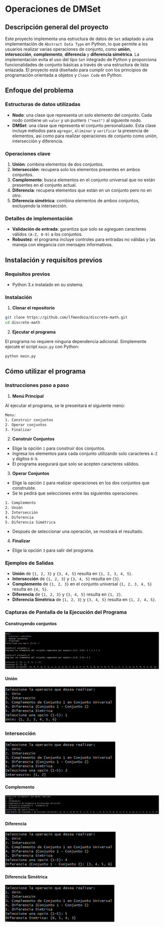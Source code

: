 # Operaciones de DMSet

## Descripción general del proyecto

Este proyecto implementa una estructura de datos de `Set` adaptado a una implementación de `Abstract Data Type` en Python, lo que permite a los usuarios realizar varias operaciones de conjunto, como **unión**, **intersección**, **complemento**, **diferencia** y **diferencia simétrica**. La implementación evita el uso del tipo `Set` integrado de Python y proporciona funcionalidades de conjunto básicas a través de una estructura de lista enlazada. El proyecto está diseñado para cumplir con los principios de programación orientada a objetos y `Clean Code` en Python.

## Enfoque del problema

### Estructuras de datos utilizadas

- **Nodo**: una clase que representa un solo elemento del conjunto. Cada nodo contiene un `valor` y un puntero `("next")` al siguiente nodo.
- **DMSet**: una clase que representa el conjunto personalizado. Esta clase incluye métodos para `agregar`, `eliminar` y `verificar` la presencia de elementos, así como para realizar operaciones de conjunto como unión, intersección y diferencia.

### Operaciones clave

1. **Unión**: combina elementos de dos conjuntos.
2. **Intersección**: recupera solo los elementos presentes en ambos conjuntos.
3. **Complemento**: busca elementos en el conjunto universal que no están presentes en el conjunto actual.
4. **Diferencia**: recupera elementos que están en un conjunto pero no en otro.
5. **Diferencia simétrica**: combina elementos de ambos conjuntos, excluyendo la intersección.

### Detalles de implementación

- **Validación de entrada**: garantiza que solo se agreguen caracteres válidos `(A-Z, 0-9)` a los conjuntos.
- **Robustez**: el programa incluye controles para entradas no válidas y las maneja con elegancia con mensajes informativos.

## Instalación y requisitos previos

### Requisitos previos

- Python 3.x instalado en su sistema.

### Instalación

1. **Clonar el repositorio**

```bash
git clone https://github.com/lfmendoza/discrete-math.git
cd discrete-math
```

2. **Ejecutar el programa**

El programa no requiere ninguna dependencia adicional. Simplemente ejecute el script `main.py` con Python:

```bash
python main.py
```

## Cómo utilizar el programa

### Instrucciones paso a paso

1. **Menú Principal**

Al ejecutar el programa, se le presentará el siguiente menú:

```
Menu:
1. Construir conjuntos
2. Operar conjuntos
3. Finalizar
```

2. **Construir Conjuntos**

- Elige la opción `1` para construir dos conjuntos.
- Ingresa los elementos para cada conjunto utilizando solo caracteres `A-Z` y dígitos `0-9`.
- El programa asegurará que solo se acepten caracteres válidos.

3. **Operar Conjuntos**

- Elige la opción `2` para realizar operaciones en los dos conjuntos que construiste.
- Se te pedirá que selecciones entre las siguientes operaciones:

```
1. Complemento
2. Unión
3. Intersección
4. Diferencia
5. Diferencia Simétrica
```

- Después de seleccionar una operación, se mostrará el resultado.

4. **Finalizar**

- Elige la opción `3` para salir del programa.

### Ejemplos de Salidas

- **Unión** de `{1, 2, 3}` y `{3, 4, 5}` resulta en `{1, 2, 3, 4, 5}`.
- **Intersección** de `{1, 2, 3}` y `{3, 4, 5}` resulta en `{3}`.
- **Complemento** de `{1, 2, 3}` en el conjunto universal `{1, 2, 3, 4, 5}` resulta en `{4, 5}`.
- **Diferencia** de `{1, 2, 3}` y `{3, 4, 5}` resulta en `{1, 2}`.
- **Diferencia Simétrica** de `{1, 2, 3}` y `{3, 4, 5}` resulta en `{1, 2, 4, 5}`.

### Capturas de Pantalla de la Ejecución del Programa

#### Construyendo conjuntos

![building sets](assets/img/building_sets.png)

#### Unión

![building sets](assets/img/union.png)

### Intersección

![building sets](assets/img/intersection.png)

#### Complemento

![building sets](assets/img/complement.png)

#### Diferencia

![building sets](assets/img/difference.png)

#### Diferencia Simétrica

![building sets](assets/img/simetric_difference.png)
